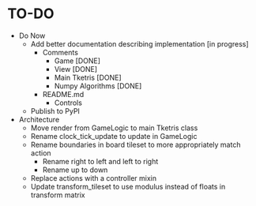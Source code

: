 # TO-DO

- Do Now
    - Add better documentation describing implementation [in progress]
        - Comments
            - Game [DONE]
            - View [DONE]
            - Main Tketris [DONE]
            - Numpy Algorithms [DONE]
        - README.md
            - Controls
    - Publish to PyPI
- Architecture
    - Move render from GameLogic to main Tketris class
    - Rename clock_tick_update to update in GameLogic
    - Rename boundaries in board tileset to more appropriately match action
        - Rename right to left and left to right
        - Rename up to down
    - Replace actions with a controller mixin
    - Update transform_tileset to use modulus instead of floats in transform matrix
